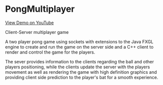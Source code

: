 # PongMultiplayer


[View Demo on YouTube](https://youtu.be/PHW4R1WP5VU)

Client-Server multiplayer game

A two player pong game using sockets with extensions to the Java FXGL engine to create and run the game on the server side and a C++ client to render and control the game for the players.

The sever provides information to the clients regarding the ball and other players positioning, while the clients update the server with the players movement as well as rendering the game with high definition graphics and providing client side prediction to the player's bat for a smooth experience.
